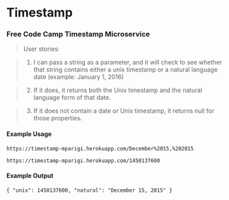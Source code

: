 # Timestamp
### Free Code Camp Timestamp Microservice

> User stories:

> 1. I can pass a string as a parameter, and it will check to see whether that string contains either a unix timestamp or a natural language date (example: January 1, 2016)

> 2. If it does, it returns both the Unix timestamp and the natural language form of that date.

> 3. If it does not contain a date or Unix timestamp, it returns null for those properties.

#### Example Usage
```
https://timestamp-mparigi.herokuapp.com/December%2015,%202015
```
```
https://timestamp-mparigi.herokuapp.com/1450137600
```

#### Example Output
```
{ "unix": 1450137600, "natural": "December 15, 2015" }
```

